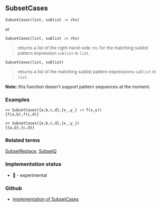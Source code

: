 ## SubsetCases

```
SubsetCases(list, sublist -> rhs)
```

or

```
SubsetCases(list, sublist :> rhs)
```

> returns a list of the right-hand-side `rhs` for the matching sublist pattern expression `sublist` in `list`.
 
```
SubsetCases(list, sublist)
```

> returns a list of the matching sublist pattern expressions `sublist` in `list`.

**Note:** this function doesn't support pattern sequences at the moment.

### Examples

```
>> SubsetCases({a,b,c,d},{x_,y_} :> f(x,y))
{f(a,b),f(c,d)}
        
>> SubsetCases({a,b,c,d},{x_,y_}) 
{{a,b},{c,d}}
```

### Related terms
[SubsetReplace](SubsetReplace.md), [SubsetQ](SubsetQ.md)

### Implementation status

* &#x1F9EA; - experimental

### Github

* [Implementation of SubsetCases](https://github.com/axkr/symja_android_library/blob/master/symja_android_library/matheclipse-core/src/main/java/org/matheclipse/core/builtin/SubsetFunctions.java#L75) 
